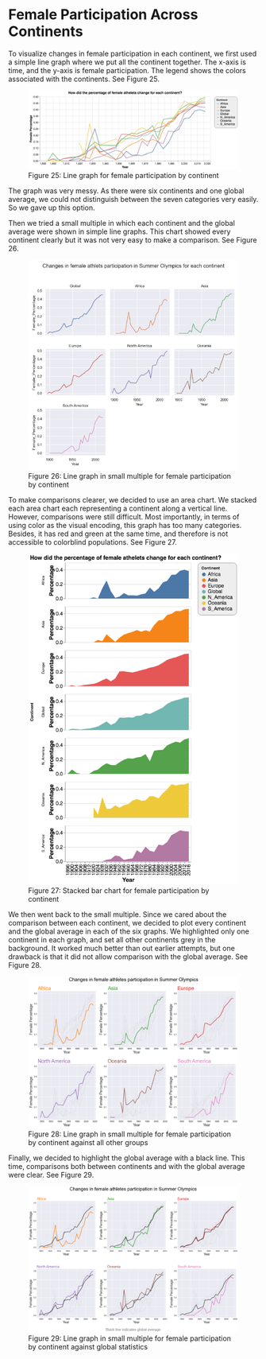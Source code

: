 # Female Participation Across Continents

To visualize changes in female participation in each continent, we first used a simple line graph where we put all the continent together. The x-axis is time, and the y-axis is female participation. The legend shows the colors associated with the continents. See Figure 25.

<figure>
  <img src="https://raw.githubusercontent.com/hongtaoh/olymvis/master/static/pics/g-2-1_new.png"></img>
  <figcaption>
  	Figure 25: Line graph for female participation by continent
  </figcaption>
</figure>

The graph was very messy. As there were six continents and one global average, we could not distinguish between the seven categories very easily. So we gave up this option. 

Then we tried a small multiple in which each continent and the global average were shown in simple line graphs. This chart showed every continent clearly but it was not very easy to make a comparison. See Figure 26.

<figure>
  <img src="https://raw.githubusercontent.com/hongtaoh/olymvis/master/static/pics/g-2-2.png"></img>
  <figcaption>
  	Figure 26: Line graph in small multiple for female participation by continent
  </figcaption>
</figure>

To make comparisons clearer, we decided to use an area chart. We stacked each area chart each representing a continent along a vertical line. However, comparisons were still difficult. Most importantly, in terms of using color as the visual encoding, this graph has too many categories. Besides, it has red and green at the same time, and therefore is not accessible to colorblind populations. See Figure 27.

<figure>
  <img src="https://raw.githubusercontent.com/hongtaoh/olymvis/master/static/pics/g-2-4_new.png"></img>
  <figcaption>
  	Figure 27: Stacked bar chart for female participation by continent
  </figcaption>
</figure>

We then went back to the small multiple. Since we cared about the comparison between each continent, we decided to plot every continent and the global average in each of the six graphs. We highlighted only one continent in each graph, and set all other continents grey in the background. It worked much better than out earlier attempts, but one drawback is that it did not allow comparison with the global average. See Figure 28.

<figure>
  <img src="https://raw.githubusercontent.com/hongtaoh/olymvis-data/master/output/vis/g-2-5.png"></img>
  <figcaption>
  	Figure 28: Line graph in small multiple for female participation by continent against all other groups
  </figcaption>
</figure>

Finally, we decided to highlight the global average with a black line. This time, comparisons both between continents and with the global average were clear. See Figure 29.

<figure>
  <img src="https://raw.githubusercontent.com/hongtaoh/olymvis-data/master/output/vis/g-2-6.png"></img>
  <figcaption>
  	Figure 29: Line graph in small multiple for female participation by continent against global statistics
  </figcaption>
</figure>